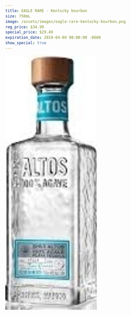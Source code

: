 ```yaml
---
title: EAGLE RARE - Kentucky bourbon
size: 750mL
image: /assets/images/eagle-rare-kentucky-bourbon.png
reg_price: $34.99
special_price: $29.49
expiration_date: 2019-04-09 00:00:00 -0600
show_special: true
---
```


![](/assets/images/versions/olmeca-2-1---x----288-800x---.jpg)